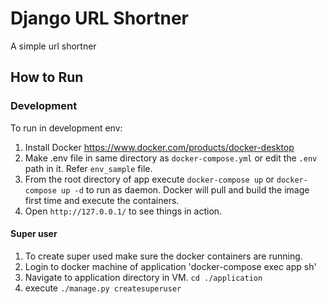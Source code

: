 # Django URL Shortner
A simple url shortner

## How to Run


### Development
To run in development env:
1. Install Docker https://www.docker.com/products/docker-desktop
2. Make .env file in same directory as `docker-compose.yml` or edit the `.env` path in it. Refer `env_sample` file.
3. From the root directory of app execute `docker-compose up` or `docker-compose up -d` to run as daemon. Docker will pull and build the image first time and execute the containers.
4. Open `http://127.0.0.1/` to see things in action.


#### Super user
1. To create super used make sure the docker containers are running.
2. Login to docker machine of application 'docker-compose exec app sh'
3. Navigate to application directory in VM. `cd ./application`
4. execute `./manage.py createsuperuser`

